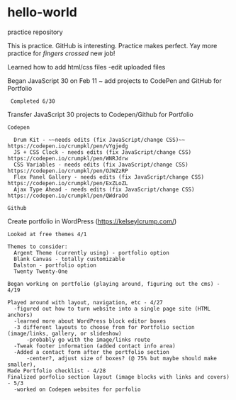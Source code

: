 # hello-world
practice repository

This is practice. GitHub is interesting. Practice makes perfect. 
Yay more practice for *fingers crossed* new job! 

Learned how to add html/css files
  -edit uploaded files
  
Began JavaScript 30 on Feb 11 ~ add projects to CodePen and GitHub for Portfolio
     
     Completed 6/30

Transfer JavaScript 30 projects to Codepen/Github for Portfolio
  
    Codepen
      
      Drum Kit - ~~needs edits (fix JavaScript/change CSS)~~  https://codepen.io/crumpkl/pen/vYgjedg
      JS + CSS Clock - needs edits (fix JavaScript/change CSS) https://codepen.io/crumpkl/pen/WNRJdrw
      CSS Variables - needs edits (fix JavaScript/change CSS)  https://codepen.io/crumpkl/pen/OJWZzRP
      Flex Panel Gallery - needs edits (fix JavaScript/change CSS) https://codepen.io/crumpkl/pen/ExZLoZL
      Ajax Type Ahead - needs edits (fix JavaScript/change CSS)   https://codepen.io/crumpkl/pen/QWdraOd
    
    Github
    
Create portfolio in WordPress (https://kelseylcrump.com/)

    Looked at free themes 4/1
    
    Themes to consider: 
      Argent Theme (currently using) - portfolio option
      Blank Canvas - totally customizable
      Dalston - portfolio option
      Twenty Twenty-One
      
    Began working on portfolio (playing around, figuring out the cms) - 4/19
    
    Played around with layout, navigation, etc - 4/27
      -figured out how to turn website into a single page site (HTML anchors)
      -learned more about WordPress block editor boxes
      -3 different layouts to choose from for Portfolio section (image/links, gallery, or slideshow)
          -probably go with the image/links route
      -Tweak footer information (added contact info area)
      -Added a contact form after the portfolio section
          -center?, adjust size of boxes? (@ 75% but maybe should make smaller),
    Made Portfolio checklist - 4/28
    Finalized porfolio section layout (image blocks with links and covers) - 5/3
      -worked on Codepen websites for porfolio 
